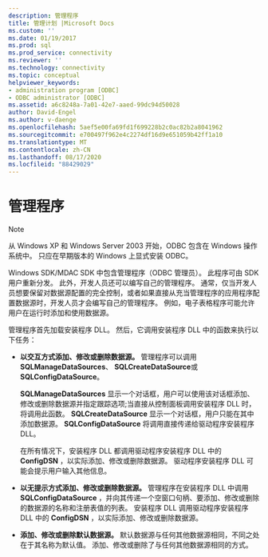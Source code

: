 ```yaml
---
description: 管理程序
title: 管理计划 |Microsoft Docs
ms.custom: ''
ms.date: 01/19/2017
ms.prod: sql
ms.prod_service: connectivity
ms.reviewer: ''
ms.technology: connectivity
ms.topic: conceptual
helpviewer_keywords:
- administration program [ODBC]
- ODBC administrator [ODBC]
ms.assetid: a6c8248a-7a01-42e7-aaed-99dc94d50028
author: David-Engel
ms.author: v-daenge
ms.openlocfilehash: 5aef5e00fa69fd1f699228b2c0ac82b2a8041962
ms.sourcegitcommit: e700497f962e4c2274df16d9e651059b42ff1a10
ms.translationtype: MT
ms.contentlocale: zh-CN
ms.lasthandoff: 08/17/2020
ms.locfileid: "88429029"
---
```

# <a name="administration-program"></a>管理程序
> [!NOTE]  
>  从 Windows XP 和 Windows Server 2003 开始，ODBC 包含在 Windows 操作系统中。 只应在早期版本的 Windows 上显式安装 ODBC。  
  
 Windows SDK/MDAC SDK 中包含管理程序（ODBC 管理员）。 此程序可由 SDK 用户重新分发。 此外，开发人员还可以编写自己的管理程序。 通常，仅当开发人员想要保留对数据源配置的完全控制，或者如果直接从充当管理程序的应用程序配置数据源时，开发人员才会编写自己的管理程序。 例如，电子表格程序可能允许用户在运行时添加和使用数据源。  
  
 管理程序首先加载安装程序 DLL。 然后，它调用安装程序 DLL 中的函数来执行以下任务：  
  
-   **以交互方式添加、修改或删除数据源。** 管理程序可以调用 **SQLManageDataSources**、 **SQLCreateDataSource**或 **SQLConfigDataSource**。  
  
     **SQLManageDataSources** 显示一个对话框，用户可以使用该对话框添加、修改或删除数据源并指定跟踪选项;当直接从控制面板调用安装程序 DLL 时，将调用此函数。 **SQLCreateDataSource** 显示一个对话框，用户只能在其中添加数据源。 **SQLConfigDataSource** 将调用直接传递给驱动程序安装程序 DLL。  
  
     在所有情况下，安装程序 DLL 都调用驱动程序安装程序 DLL 中的 **ConfigDSN** ，以实际添加、修改或删除数据源。 驱动程序安装程序 DLL 可能会提示用户输入其他信息。  
  
-   **以无提示方式添加、修改或删除数据源。** 管理程序在安装程序 DLL 中调用 **SQLConfigDataSource** ，并向其传递一个空窗口句柄、要添加、修改或删除的数据源的名称和注册表值的列表。 安装程序 DLL 调用驱动程序安装程序 DLL 中的 **ConfigDSN** ，以实际添加、修改或删除数据源。  
  
-   **添加、修改或删除默认数据源。** 默认数据源与任何其他数据源相同，不同之处在于其名称为默认值。 添加、修改或删除了与任何其他数据源相同的方式。
